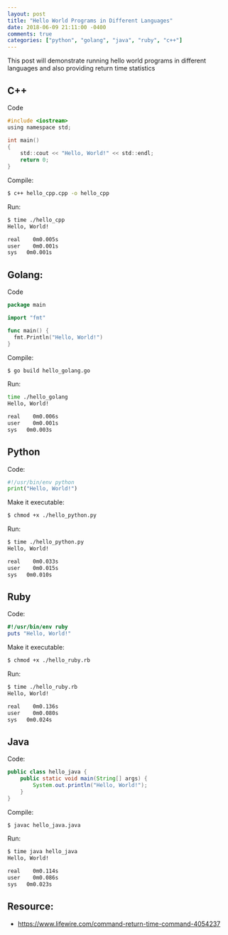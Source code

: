 ```yaml
---
layout: post
title: "Hello World Programs in Different Languages"
date: 2018-06-09 21:11:00 -0400
comments: true
categories: ["python", "golang", "java", "ruby", "c++"] 
---
```


This post will demonstrate running hello world programs in different languages and also providing return time statistics


## C++

Code

```c
#include <iostream>
using namespace std;

int main()
{
    std::cout << "Hello, World!" << std::endl;
    return 0;
}
```

Compile:

```bash
$ c++ hello_cpp.cpp -o hello_cpp
```

Run:

```bash
$ time ./hello_cpp
Hello, World!

real	0m0.005s
user	0m0.001s
sys	  0m0.001s
```

## Golang:

Code

```go
package main

import "fmt"

func main() {
  fmt.Println("Hello, World!")
}
```

Compile:

```bash
$ go build hello_golang.go
```

Run:

```bash
time ./hello_golang
Hello, World!

real	0m0.006s
user	0m0.001s
sys	  0m0.003s
```

## Python

Code:

```python
#!/usr/bin/env python
print("Hello, World!")
```

Make it executable:

```bash
$ chmod +x ./hello_python.py
```

Run:

```bash
$ time ./hello_python.py
Hello, World!

real	0m0.033s
user	0m0.015s
sys	  0m0.010s
```

## Ruby

Code:

```ruby
#!/usr/bin/env ruby
puts "Hello, World!"
```

Make it executable:

```bash
$ chmod +x ./hello_ruby.rb
```

Run:

```bash
$ time ./hello_ruby.rb
Hello, World!

real	0m0.136s
user	0m0.080s
sys	  0m0.024s
```

## Java

Code:

```java
public class hello_java {
    public static void main(String[] args) {
        System.out.println("Hello, World!");
    }
}
```

Compile:

```bash
$ javac hello_java.java
```

Run:

```bash
$ time java hello_java
Hello, World!

real	0m0.114s
user	0m0.086s
sys	  0m0.023s
```

## Resource:

- https://www.lifewire.com/command-return-time-command-4054237
